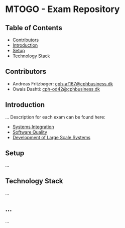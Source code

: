 # MTOGO - Exam Repository

## Table of Contents

- [Contributors](#contributors)
- [Introduction](#introduction)
- [Setup](#setup)
- [Technology Stack](#techology-stack)

## Contributors

- Andreas Fritzbøger: <a href = "mailto:cph-af167@cphbusiness.dk">cph-af167@cphbusiness.dk</a>
- Owais Dashti: <a href = "mailto:cph-od42@cphbusiness.dk">cph-od42@cphbusiness.dk</a>

## Introduction

...
Description for each exam can be found here:

- [Systems Integration](./SI/readme.md)
- [Software Quality](./SQ/readme.md)
- [Development of Large Scale Systems](./DLS/readme.md)

## Setup

...

## Technology Stack

...

## ...

...

